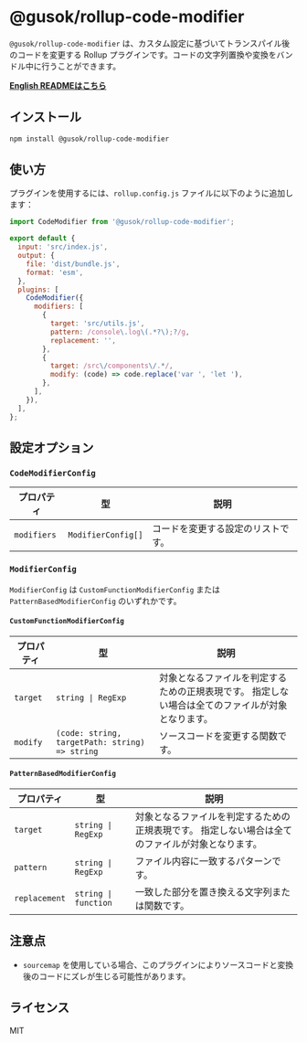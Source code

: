 # @gusok/rollup-code-modifier

`@gusok/rollup-code-modifier` は、カスタム設定に基づいてトランスパイル後のコードを変更する Rollup プラグインです。コードの文字列置換や変換をバンドル中に行うことができます。

**[English READMEはこちら](./README.md)**

## インストール

```sh
npm install @gusok/rollup-code-modifier
```

## 使い方

プラグインを使用するには、`rollup.config.js` ファイルに以下のように追加します：

```javascript
import CodeModifier from '@gusok/rollup-code-modifier';

export default {
  input: 'src/index.js',
  output: {
    file: 'dist/bundle.js',
    format: 'esm',
  },
  plugins: [
    CodeModifier({
      modifiers: [
        {
          target: 'src/utils.js',
          pattern: /console\.log\(.*?\);?/g,
          replacement: '',
        },
        {
          target: /src\/components\/.*/,
          modify: (code) => code.replace('var ', 'let '),
        },
      ],
    }),
  ],
};
```

## 設定オプション

### `CodeModifierConfig`

| プロパティ  | 型                 | 説明                               |
| ----------- | ------------------ | ---------------------------------- |
| `modifiers` | `ModifierConfig[]` | コードを変更する設定のリストです。 |

### `ModifierConfig`

`ModifierConfig` は `CustomFunctionModifierConfig` または `PatternBasedModifierConfig` のいずれかです。

#### `CustomFunctionModifierConfig`

| プロパティ | 型                                             | 説明                                                                                              |
| ---------- | ---------------------------------------------- | ------------------------------------------------------------------------------------------------- |
| `target`   | `string \| RegExp`                             | 対象となるファイルを判定するための正規表現です。 指定しない場合は全てのファイルが対象となります。 |
| `modify`   | `(code: string, targetPath: string) => string` | ソースコードを変更する関数です。                                                                  |

#### `PatternBasedModifierConfig`

| プロパティ    | 型                   | 説明                                                                                              |
| ------------- | -------------------- | ------------------------------------------------------------------------------------------------- |
| `target`      | `string \| RegExp`   | 対象となるファイルを判定するための正規表現です。 指定しない場合は全てのファイルが対象となります。 |
| `pattern`     | `string \| RegExp`   | ファイル内容に一致するパターンです。                                                              |
| `replacement` | `string \| function` | 一致した部分を置き換える文字列または関数です。                                                    |

## 注意点

- `sourcemap` を使用している場合、このプラグインによりソースコードと変換後のコードにズレが生じる可能性があります。

## ライセンス

MIT
